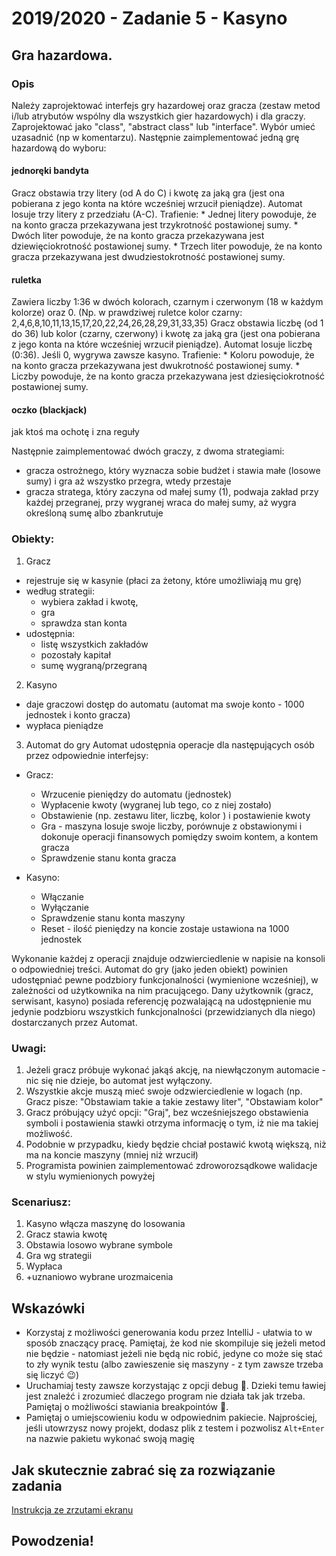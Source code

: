 # 2019/2020 - Zadanie 5 - Kasyno

## Gra hazardowa. 

### Opis
Należy zaprojektować interfejs gry hazardowej oraz gracza (zestaw metod i/lub atrybutów wspólny dla wszystkich gier hazardowych) i dla graczy. Zaprojektować jako "class", "abstract class" lub "interface". Wybór umieć uzasadnić (np w komentarzu).
Następnie zaimplementować jedną grę hazardową do wyboru:

#### jednoręki bandyta
Gracz obstawia trzy litery (od A do C) i kwotę za jaką gra (jest ona pobierana z jego konta na które wcześniej wrzucił pieniądze). Automat losuje trzy litery z przedziału (A-C).
Trafienie:
	* Jednej litery powoduje, że na konto gracza przekazywana jest trzykrotność postawionej sumy.
	* Dwóch liter powoduje, że na konto gracza przekazywana jest dziewięciokrotność postawionej sumy.
	* Trzech liter powoduje, że na konto gracza przekazywana jest dwudziestokrotność postawionej sumy.

#### ruletka
Zawiera liczby 1:36 w dwóch kolorach, czarnym i czerwonym (18 w każdym kolorze) oraz 0. (Np. w prawdziwej ruletce kolor czarny: 2,4,6,8,10,11,13,15,17,20,22,24,26,28,29,31,33,35)
Gracz obstawia liczbę (od 1 do 36) lub kolor (czarny, czerwony) i kwotę za jaką gra (jest ona pobierana z jego konta na które wcześniej wrzucił pieniądze). 	Automat losuje liczbę (0:36). Jeśli 0, wygrywa zawsze kasyno.
Trafienie:
	* Koloru powoduje, że na konto gracza przekazywana jest dwukrotność postawionej sumy.
	* Liczby powoduje, że na konto gracza przekazywana jest dziesięciokrotność postawionej sumy.


#### oczko (blackjack) 
jak ktoś ma ochotę i zna reguły

Następnie zaimplementować dwóch graczy,  z dwoma strategiami:
* gracza ostrożnego, który wyznacza sobie budżet i stawia małe (losowe sumy) i gra aż wszystko przegra,  wtedy przestaje
* gracza stratega, który zaczyna od małej sumy (1),  podwaja zakład przy każdej przegranej, przy wygranej wraca do małej sumy, aż wygra określoną sumę albo zbankrutuje



### Obiekty:
1.	Gracz
* rejestruje się w kasynie (płaci za żetony, które umożliwiają mu grę)
* według strategii: 
	* wybiera zakład i kwotę, 
	* gra
	* sprawdza stan konta
* udostępnia: 
	* listę wszystkich zakładów
	* pozostały kapitał
	* sumę wygraną/przegraną
	
2.	Kasyno
* daje graczowi dostęp do automatu (automat ma swoje konto - 1000 jednostek i konto gracza)
* wypłaca pieniądze

3.	Automat do gry
Automat udostępnia operacje dla następujących osób przez odpowiednie interfejsy:
* Gracz:
	*	Wrzucenie pieniędzy do automatu (jednostek)
	*	Wypłacenie kwoty (wygranej lub tego, co z niej zostało)
	*	Obstawienie (np. zestawu liter, liczbę, kolor ) i postawienie kwoty
	*	Gra - maszyna losuje swoje liczby, porównuje z obstawionymi i dokonuje operacji finansowych pomiędzy swoim kontem, a kontem gracza
	*	Sprawdzenie stanu konta gracza

* Kasyno:
	*	Włączanie
	*	Wyłączanie
	*	Sprawdzenie stanu konta maszyny
	*	Reset - ilość pieniędzy na koncie zostaje ustawiona na 1000 jednostek


Wykonanie każdej z operacji znajduje odzwierciedlenie w napisie na konsoli o odpowiedniej treści.
Automat do gry (jako jeden obiekt) powinien udostępniać pewne podzbiory funkcjonalności (wymienione wcześniej), w zależności od użytkownika na nim pracującego. Dany użytkownik (gracz, serwisant, kasyno) posiada referencję pozwalającą na udostępnienie mu jedynie podzbioru wszystkich funkcjonalności (przewidzianych dla niego) dostarczanych przez Automat.

### Uwagi:
1.	Jeżeli gracz próbuje wykonać jakąś akcję, na niewłączonym automacie - nic się nie dzieje, bo automat jest wyłączony.
2.	Wszystkie akcje muszą mieć swoje odzwierciedlenie w logach (np. Gracz pisze: "Obstawiam takie a takie zestawy liter", "Obstawiam kolor"
3.	Gracz próbujący użyć opcji: "Graj", bez wcześniejszego obstawienia symboli i postawienia stawki otrzyma informację o tym, iż nie ma takiej możliwość.
4.	Podobnie w przypadku, kiedy będzie chciał postawić kwotą większą, niż ma na koncie maszyny (mniej niż wrzucił)
5.	Programista powinien zaimplementować zdroworozsądkowe walidacje w stylu wymienionych powyżej

### Scenariusz:
1.	Kasyno włącza maszynę do losowania
2.	Gracz stawia kwotę
3.	Obstawia losowo wybrane symbole
4.	Gra wg strategii
5.	Wypłaca
6.	+uznaniowo wybrane urozmaicenia


## Wskazówki
- Korzystaj z możliwości generowania kodu przez IntelliJ - ułatwia 
to w sposób znaczący pracę. Pamiętaj, że kod nie skompiluje się jeżeli metod nie będzie - 
natomiast jeżeli nie będą nic robić, jedyne co może się stać to zły wynik testu 
(albo zawieszenie się maszyny - z tym zawsze trzeba się liczyć 😉)
- Uruchamiaj testy zawsze korzystając z opcji debug 🐛. 
Dzieki temu ławiej jest znaleźć i zrozumieć dlaczego program nie działa tak jak trzeba.
Pamiętaj o możliwości stawiania breakpointów 🛑.
- Pamiętaj o umiejscowieniu kodu w odpowiednim pakiecie. 
Najprościej, jeśli utowrzysz nowy projekt, dodasz plik z testem i pozwolisz `Alt+Enter` 
na nazwie pakietu wykonać swoją magię 

## Jak skutecznie zabrać się za rozwiązanie zadania
[Instrukcja ze zrzutami ekranu](https://github.com/Rughalt/mini-objective-java/wiki/Zadania-Punktowane)

## Powodzenia!
